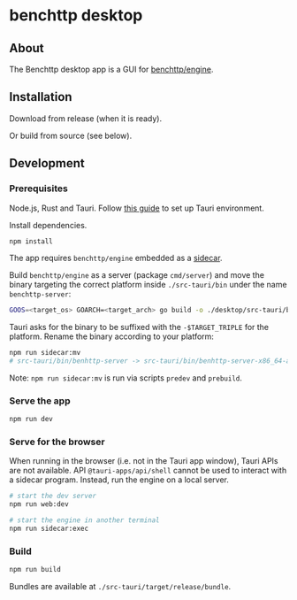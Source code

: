 # benchttp desktop

## About

The Benchttp desktop app is a GUI for [benchttp/engine](https://github.com/benchttp/engine#readme).

## Installation

Download from release (when it is ready).

Or build from source (see below).

## Development

### Prerequisites

Node.js, Rust and Tauri. Follow [this guide](https://tauri.app/v1/guides/getting-started/prerequisites/) to set up Tauri environment.

Install dependencies.

```sh
npm install
```

The app requires `benchttp/engine` embedded as a [sidecar](https://tauri.app/v1/guides/building/sidecar).

Build `benchttp/engine` as a server (package `cmd/server`) and move the binary targeting the correct platform inside `./src-tauri/bin` under the name `benchttp-server`:

```sh
GOOS=<target_os> GOARCH=<target_arch> go build -o ./desktop/src-tauri/bin/benchttp-server ./engine/cmd/server
```

Tauri asks for the binary to be suffixed with the `-$TARGET_TRIPLE` for the platform. Rename the binary according to your platform:

```sh
npm run sidecar:mv
# src-tauri/bin/benhttp-server -> src-tauri/bin/benhttp-server-x86_64-apple-darwin
```

Note: `npm run sidecar:mv` is run via scripts `predev` and `prebuild`.

### Serve the app

```sh
npm run dev
```

### Serve for the browser

When running in the browser (i.e. not in the Tauri app window), Tauri APIs are not available. API `@tauri-apps/api/shell` cannot be used to interact with a sidecar program. Instead, run the engine on a local server.

```sh
# start the dev server
npm run web:dev
```

```sh
# start the engine in another terminal
npm run sidecar:exec
```

### Build

```sh
npm run build
```

Bundles are available at `./src-tauri/target/release/bundle`.
